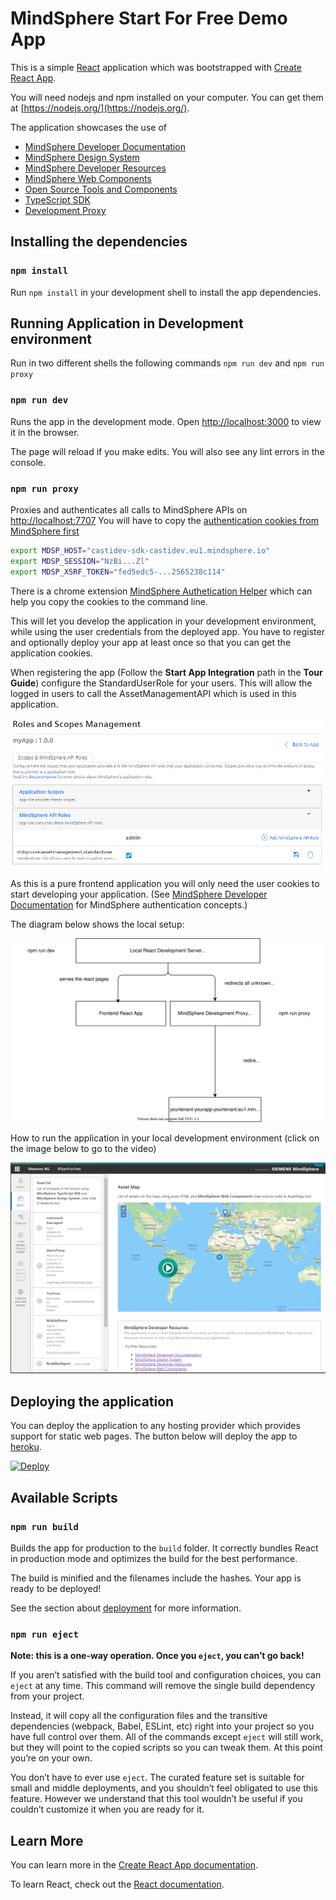 <!-- @format -->

# MindSphere Start For Free Demo App

This is a simple [React](https://reactjs.org/) application which was bootstrapped
with [Create React App](https://github.com/facebook/create-react-app).

You will need nodejs and npm installed on your computer. You can get them at [https://nodejs.org/](https://nodejs.org/).

The application showcases the use of

-   [MindSphere Developer Documentation](https://developer.mindsphere.io)
-   [MindSphere Design System](https://design.mindsphere.io)
-   [MindSphere Developer Resources](https://developer.mindsphere.io/resources/index.html)
-   [MindSphere Web Components](https://developer.mindsphere.io/resources/mindsphere-webcomponents/index.html)
-   [Open Source Tools and Components](https://opensource.mindsphere.io)
-   [TypeScript SDK](https://opensource.mindsphere.io/docs/mindconnect-nodejs/sdk/index.html)
-   [Development Proxy](https://opensource.mindsphere.io/docs/mindconnect-nodejs/cli/development-proxy.html)

## Installing the dependencies

### `npm install`

Run `npm install` in your development shell to install the app dependencies.

## Running Application in Development environment

Run in two different shells the following commands `npm run dev` and `npm run proxy`

### `npm run dev`

Runs the app in the development mode.
Open [http://localhost:3000](http://localhost:3000) to view it in the browser.

The page will reload if you make edits.
You will also see any lint errors in the console.

### `npm run proxy`

Proxies and authenticates all calls to MindSphere APIs on [http://localhost:7707](http://localhost:7707)
You will have to copy the [authentication cookies from MindSphere first](https://opensource.mindsphere.io/docs/mindconnect-nodejs/cli/development-proxy.html#tab1anchor1)

```bash
export MDSP_HOST="castidev-sdk-castidev.eu1.mindsphere.io"
export MDSP_SESSION="NzBi...Zl"
export MDSP_XSRF_TOKEN="fed5edc5-...2565238c114"
```

There is a chrome extension [MindSphere Authetication Helper](https://opensource.mindsphere.io/docs/mindsphere-auth-helper/index.html)
which can help you copy the cookies to the command line.

This will let you develop the application in your development environment, while using the user credentials from the deployed app. You have to
register and optionally deploy your app at least once so that you can get the application cookies.

When registering the app (Follow the **Start App Integration** path in the **Tour Guide**) configure the StandardUserRole for your users.
This will allow the logged in users to call the AssetManagementAPI which is used in this application.

![scopes](images/scopes.png)

As this is a pure frontend application you will only need the user cookies to start developing your application.
(See [MindSphere Developer Documentation](https://developer.mindsphere.io/concepts/concept-authentication.html) for MindSphere authentication concepts.)

The diagram below shows the local setup:

![diagram](images/diagram.svg)

How to run the application in your local development environment (click on the image below to go to the video)

[![show video](images/app.png)](https://opensource.mindsphere.io/docs/mindconnect-nodejs/cli/development-proxy.html#tab1anchor4)

## Deploying the application

You can deploy the application to any hosting provider which provides support for static web pages. The button below will deploy the app to [heroku](https://heroku.com).

[![Deploy](https://www.herokucdn.com/deploy/button.svg)](https://heroku.com/deploy)

## Available Scripts

### `npm run build`

Builds the app for production to the `build` folder.
It correctly bundles React in production mode and optimizes the build for the best performance.

The build is minified and the filenames include the hashes.
Your app is ready to be deployed!

See the section about [deployment](https://facebook.github.io/create-react-app/docs/deployment) for more information.

### `npm run eject`

**Note: this is a one-way operation. Once you `eject`, you can’t go back!**

If you aren’t satisfied with the build tool and configuration choices, you can `eject` at any time.
This command will remove the single build dependency from your project.

Instead, it will copy all the configuration files and the transitive dependencies (webpack, Babel, ESLint, etc)
right into your project so you have full control over them. All of the commands except `eject` will still work,
but they will point to the copied scripts so you can tweak them.
At this point you’re on your own.

You don’t have to ever use `eject`. The curated feature set is suitable for small and middle deployments,
and you shouldn’t feel obligated to use this feature. However we understand that this tool wouldn’t be useful
if you couldn’t customize it when you are ready for it.

## Learn More

You can learn more in the [Create React App documentation](https://facebook.github.io/create-react-app/docs/getting-started).

To learn React, check out the [React documentation](https://reactjs.org/).
